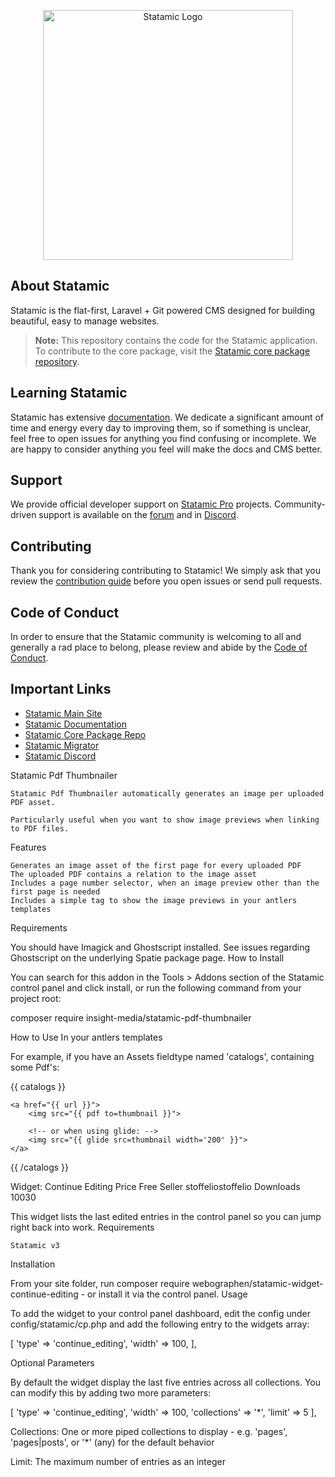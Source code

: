 <p align="center"><img src="https://statamic.com/assets/branding/Statamic-Logo+Wordmark-Rad.svg" width="400" alt="Statamic Logo" /></p>

## About Statamic

Statamic is the flat-first, Laravel + Git powered CMS designed for building beautiful, easy to manage websites.

> **Note:** This repository contains the code for the Statamic application. To contribute to the core package, visit the [Statamic core package repository][cms-repo].


## Learning Statamic

Statamic has extensive [documentation][docs]. We dedicate a significant amount of time and energy every day to improving them, so if something is unclear, feel free to open issues for anything you find confusing or incomplete. We are happy to consider anything you feel will make the docs and CMS better.

## Support

We provide official developer support on [Statamic Pro](https://statamic.com/pricing) projects. Community-driven support is available on the [forum](https://statamic.com/forum) and in [Discord][discord].


## Contributing

Thank you for considering contributing to Statamic! We simply ask that you review the [contribution guide][contribution] before you open issues or send pull requests.


## Code of Conduct

In order to ensure that the Statamic community is welcoming to all and generally a rad place to belong, please review and abide by the [Code of Conduct](https://github.com/statamic/cms/wiki/Code-of-Conduct).


## Important Links

- [Statamic Main Site](https://statamic.com)
- [Statamic Documentation][docs]
- [Statamic Core Package Repo][cms-repo]
- [Statamic Migrator](https://github.com/statamic/migrator)
- [Statamic Discord][discord]

[docs]: https://statamic.dev/
[discord]: https://statamic.com/discord
[contribution]: https://github.com/statamic/cms/blob/master/CONTRIBUTING.md
[cms-repo]: https://github.com/statamic/cms

Statamic Pdf Thumbnailer

    Statamic Pdf Thumbnailer automatically generates an image per uploaded PDF asset.

    Particularly useful when you want to show image previews when linking to PDF files.

Features

    Generates an image asset of the first page for every uploaded PDF
    The uploaded PDF contains a relation to the image asset
    Includes a page number selector, when an image preview other than the first page is needed
    Includes a simple tag to show the image previews in your antlers templates

Requirements

You should have Imagick and Ghostscript installed. See issues regarding Ghostscript on the underlying Spatie package page.
How to Install

You can search for this addon in the Tools > Addons section of the Statamic control panel and click install, or run the following command from your project root:

composer require insight-media/statamic-pdf-thumbnailer

How to Use
In your antlers templates

For example, if you have an Assets fieldtype named 'catalogs', containing some Pdf's:

{{ catalogs }}

    <a href="{{ url }}">
        <img src="{{ pdf to=thumbnail }}">

        <!-- or when using glide: -->
        <img src="{{ glide src=thumbnail width='200' }}">
    </a>

{{ /catalogs }}


Widget: Continue Editing
Price
Free
Seller
stoffeliostoffelio
Downloads
10030

This widget lists the last edited entries in the control panel so you can jump right back into work.
Requirements

    Statamic v3

Installation

From your site folder, run composer require webographen/statamic-widget-continue-editing - or install it via the control panel.
Usage

To add the widget to your control panel dashboard, edit the config under config/statamic/cp.php and add the following entry to the widgets array:

[
'type' => 'continue_editing',
'width' => 100,
],

Optional Parameters

By default the widget display the last five entries across all collections. You can modify this by adding two more parameters:

[
'type' => 'continue_editing',
'width' => 100,
'collections' => '*',
'limit' => 5
],

Collections: One or more piped collections to display - e.g. 'pages', 'pages|posts', or '*' (any) for the default behavior

Limit: The maximum number of entries as an integer
